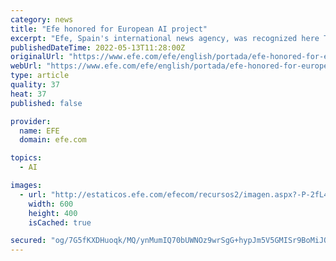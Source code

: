 ```yaml
---
category: news
title: "Efe honored for European AI project"
excerpt: "Efe, Spain's international news agency, was recognized here Thursday at the second edition of the Stars4Media awards for a project using artificial intelligence to enhance the value of video content f"
publishedDateTime: 2022-05-13T11:28:00Z
originalUrl: "https://www.efe.com/efe/english/portada/efe-honored-for-european-ai-project/50000260-4805388"
webUrl: "https://www.efe.com/efe/english/portada/efe-honored-for-european-ai-project/50000260-4805388"
type: article
quality: 37
heat: 37
published: false

provider:
  name: EFE
  domain: efe.com

topics:
  - AI

images:
  - url: "http://estaticos.efe.com/efecom/recursos2/imagen.aspx?-P-2fL4Jfo8HOMgnOq5vQKV8lBKOPicBB16uQ4TncnkXVSTX-P-2bAoG0sxzXPZPAk5l-P-2fU5UC8oea38IVrEmBy0Zsl1eHg-P-3d-P-3d"
    width: 600
    height: 400
    isCached: true

secured: "og/7G5fKXDHuoqk/MQ/ynMumIQ70bUWNOz9wrSgG+hypJm5V5GMISr9BoMiJQByv13n763v2n9Vv/TXBbLqzeIzqTwx0Oua8f5MnXXpppvTZMGPyFkOLCvfTazUBL5lvab6IfMLEahrwmiNxaN6o6AaZecbLv/GU3EYnFOHH4k4jbwX6E0DvLamzHYLG8jBeuKgw+Hy0PQIhqpIum9NG+YTXoxB8HNGOEwG8dRbAN8KY6WuddABA9bhEEDv2oslr1Ae4CnCvPv7t2QV/n/SBQpcayIk2X68yAOhLJXV4bqeUlVdfoJJuxYvEVMNFTTuAqrUjCB3vGYhWCNBECC9FlyoG6RtnRHulbYdP/kzQzj0=;E2AWg3t/nyocXkNBn9rm2A=="
---
```


